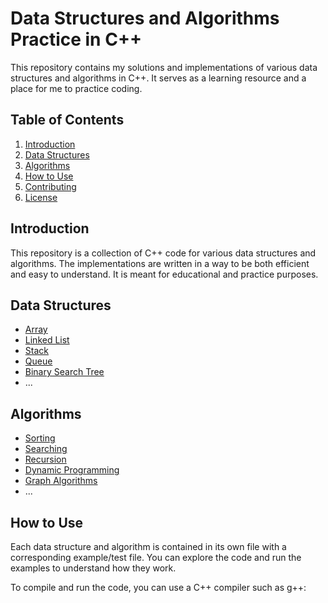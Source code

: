 # Data Structures and Algorithms Practice in C++

This repository contains my solutions and implementations of various data structures and algorithms in C++. It serves as a learning resource and a place for me to practice coding.

## Table of Contents

1. [Introduction](#introduction)
2. [Data Structures](#data-structures)
3. [Algorithms](#algorithms)
4. [How to Use](#how-to-use)
5. [Contributing](#contributing)
6. [License](#license)

## Introduction

This repository is a collection of C++ code for various data structures and algorithms. The implementations are written in a way to be both efficient and easy to understand. It is meant for educational and practice purposes.

## Data Structures

- [Array](./data-structures/array.cpp)
- [Linked List](./data-structures/linked-list.cpp)
- [Stack](./data-structures/stack.cpp)
- [Queue](./data-structures/queue.cpp)
- [Binary Search Tree](./data-structures/binary-search-tree.cpp)
- ...

## Algorithms

- [Sorting](./algorithms/sorting.cpp)
- [Searching](./algorithms/searching.cpp)
- [Recursion](./algorithms/recursion.cpp)
- [Dynamic Programming](./algorithms/dynamic-programming.cpp)
- [Graph Algorithms](./algorithms/graph-algorithms.cpp)
- ...

## How to Use

Each data structure and algorithm is contained in its own file with a corresponding example/test file. You can explore the code and run the examples to understand how they work.

To compile and run the code, you can use a C++ compiler such as g++:

